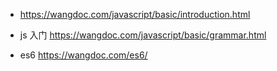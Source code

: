 * https://wangdoc.com/javascript/basic/introduction.html

* js 入门 https://wangdoc.com/javascript/basic/grammar.html

* es6 https://wangdoc.com/es6/